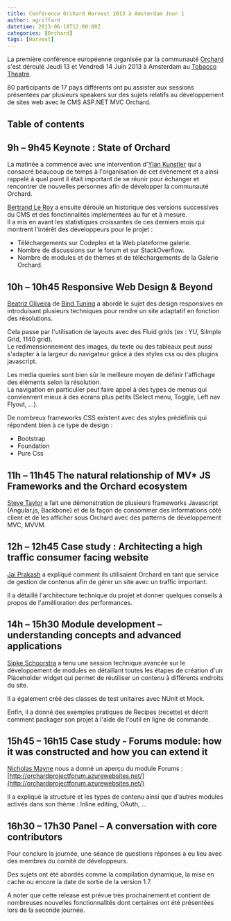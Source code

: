 ```yaml
---
title: Conférence Orchard Harvest 2013 à Amsterdam Jour 1
author: agriffard
datetime: 2013-06-18T12:00:00Z
categories: [Orchard]
tags: [Harvest]
---
```


La première conférence européenne organisée par la communauté [Orchard](http://orchardproject.fr/) s'est déroulé Jeudi 13 et Vendredi 14 Juin 2013 à Amsterdam au [Tobacco Theatre](http://tobacco.nl/engels/index.html).

80 participants de 17 pays différents ont pu assister aux sessions présentées par plusieurs speakers sur des sujets relatifs au développement de sites web avec le CMS ASP.NET MVC Orchard.

## Table of contents

## 9h – 9h45 Keynote : State of Orchard

La matinée a commencé avec une intervention d'[Ylan Kunstler](http://euro2013.orchardharvest.org/speaker/ylan-kunstler) qui a consacré beaucoup de temps à l'organisation de cet évènement et a ainsi rappelé à quel point il était important de se réunir pour échanger et rencontrer de nouvelles personnes afin de développer la communauté Orchard.

[Bertrand Le Roy](http://euro2013.orchardharvest.org/speaker/bertrand-le-roy) a ensuite déroulé un historique des versions successives du CMS et des fonctinnalités implémentées au fur et à mesure.  
Il a mis en avant les statistiques croissantes de ces derniers mois qui montrent l'intérêt des développeurs pour le projet :  

- Téléchargements sur Codeplex et la Web plateforme galerie.  
- Nombre de discussions sur le forum et sur StackOverflow.  
- Nombre de modules et de thèmes et de téléchargements de la Galerie Orchard.

## 10h – 10h45 Responsive Web Design &amp; Beyond

[Beatriz Oliveira](http://euro2013.orchardharvest.org/speaker/beatriz-oliveira) de [Bind Tuning](http://bindtuning.com/cms/orchard/orchard-1) a abordé le sujet des design responsives en introduisant plusieurs techniques pour rendre un site adaptatif en fonction des résolutions.

Cela passe par l'utilisation de layouts avec des Fluid grids (ex : YU, Silmple Grid, 1140 grid).  
Le redimensionnement des images, du texte ou des tableaux peut aussi s'adapter à la largeur du navigateur grâce à des styles css ou des plugins javascript.

Les media queries sont bien sûr le meilleure moyen de définir l'affichage des éléments selon la résolution.  
La navigation en particulier peut faire appel à des types de menus qui conviennent mieux à des écrans plus petits (Select menu, Toggle, Left nav Flyout, …).

De nombreux frameworks CSS existent avec des styles prédéfinis qui répondent bien à ce type de design :  

- Bootstrap  
- Foundation  
- Pure Css

## 11h – 11h45 The natural relationship of MV* JS Frameworks and the Orchard ecosystem

[Steve Taylor](http://euro2013.orchardharvest.org/speaker/steve-taylor) a fait une démonstration de plusieurs frameworks Javascript (Angular.js, Backbone) et de la façon de consommer des informations côté client et de les afficher sous Orchard avec des patterns de développement MVC, MVVM.

## 12h – 12h45 Case study : Architecting a high traffic consumer facing website

[Jai Prakash](http://euro2013.orchardharvest.org/speaker/jai-prakash) a expliqué comment ils utilisaient Orchard en tant que service de gestion de contenus afin de gérer un site avec un traffic important.

Il a détaillé l'architecture technique du projet et donner quelques conseils à propos de l'amélioration des performances.

## 14h – 15h30 Module development – understanding concepts and advanced applications

[Sipke Schoorstra](http://euro2013.orchardharvest.org/speaker/sipke-schoorstra) a tenu une session technique avancée sur le développement de modules en détaillant toutes les étapes de création d'un Placeholder widget qui permet de réutiliser un contenu à différents endroits du site.

Il a également créé des classes de test unitaires avec NUnit et Mock.

Enfin, il a donné des exemples pratiques de Recipes (recette) et décrit comment packager son projet à l'aide de l'outil en ligne de commande.

## 15h45 – 16h15 Case study - Forums module: how it was constructed and how you can extend it

[Nicholas Mayne](http://euro2013.orchardharvest.org/speaker/nicholas-mayne) nous a donné un aperçu du module Forums : [http://orchardprojectforum.azurewebsites.net/](http://orchardprojectforum.azurewebsites.net/)

Il a expliqué la structure et les types de contenu ainsi que d'autres modules activés dans son thème : Inline editing, OAuth, …

## 16h30 – 17h30 Panel – A conversation with core contributors

Pour conclure la journée, une séance de questions réponses a eu lieu avec des membres du comité de développeurs.

Des sujets ont été abordés comme la compilation dynamique, la mise en cache ou encore la date de sortie de la version 1.7.

A noter que cette release est prévue très prochainement et contient de nombreuses nouvelles fonctionnalités dont certaines ont été présentées lors de la seconde journée.
